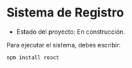 <h1>Sistema de Registro</h1>

- Estado del proyecto: En construcción.

Para ejecutar el sistema, debes escribir:

````npm install react````
